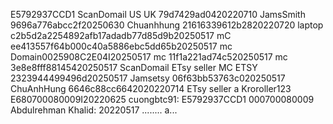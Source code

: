 E5792937CCD1
ScanDomail
US UK 79d7429ad0420220710
JamsSmith 9696a776abcc2f20250630
Chuanhhung 21616339612b2820220720
laptop c2b5d2a2254892afb17adadb77d85d9b20250517
mC ee413557f64b000c40a5886ebc5dd65b20250517
mc Domain0025908C2E04I20250517
mc 11f1a221ad74c520250517
mc 3e8e8fff88145420250517
ScanDomail
ETsy seller
MC ETSY 2323944499496d20250517
Jamsetsy 06f63bb53763c020250517
ChuAnhHung 6646c88cc6642020220714
ETsy seller
a
Kroroller123 E680700080009I20220625
cuongbtc91: E5792937CCD1 000700080009
Abdulrehman Khalid: 20220517
........
a...

